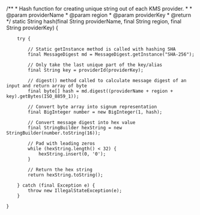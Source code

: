 <script>
function myFunction() {
  var num = 15;
  var a = num.toString();
  var b = num.toString(2);
  var c = num.toString(8);
  var d = num.toString(16);

  var n = a + "<br>" + b + "<br>" + c + "<br>" + d;

  document.getElementById("demo").innerHTML=n;
}
</script>

/**
     * Hash function for creating unique string out of each KMS provider.
     *
     * @param providerName
     * @param region
     * @param providerKey
     * @return
     */
    static String hash(final String providerName, final String region, final String providerKey) {

        try {

            // Static getInstance method is called with hashing SHA
            final MessageDigest md = MessageDigest.getInstance("SHA-256");

            // Only take the last unique part of the key/alias
            final String key = providerId(providerKey);

            // digest() method called to calculate message digest of an input and return array of byte
            final byte[] hash = md.digest((providerName + region + key).getBytes(ISO_8859_1));

            // Convert byte array into signum representation
            final BigInteger number = new BigInteger(1, hash);

            // Convert message digest into hex value
            final StringBuilder hexString = new StringBuilder(number.toString(16));

            // Pad with leading zeros
            while (hexString.length() < 32) {
                hexString.insert(0, '0');
            }

            // Return the hex string
            return hexString.toString();

        } catch (final Exception e) {
            throw new IllegalStateException(e);
        }

    }
